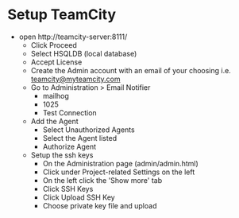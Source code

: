 
# Setup TeamCity
- open http://teamcity-server:8111/
    - Click Proceed
    - Select HSQLDB (local database)
    - Accept License
    - Create the Admin account with an email of your choosing i.e. teamcity@myteamcity.com
    - Go to Administration > Email Notifier
        - mailhog
        - 1025
        - Test Connection
    - Add the Agent
        - Select Unauthorized Agents
        - Select the Agent listed
        - Authorize Agent
    - Setup the ssh keys
        - On the Administration page (admin/admin.html)
        - Click under Project-related Settings on the left
        - On the left click the 'Show more' tab
        - Click SSH Keys
        - Click Upload SSH Key
        - Choose private key file and upload
